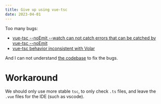 ```yaml
---
title: Give up using vue-tsc
date: 2023-04-01
---
```


Too many bugs:

- [vue-tsc --noEmit --watch can not catch errors that can be catched by vue-tsc --noEmit](https://github.com/vuejs/language-tools/issues/2543)
- [vue-tsc behavior inconsistent with Volar](https://github.com/vuejs/language-tools/issues/2360)

And I can not understand [the codebase](https://github.com/vuejs/language-tools/tree/master/packages/vue-tsc) to fix the bugs.

# Workaround

We should only use more stable `tsc`, to only check `.ts` files,
and leave the `.vue` files for the IDE (such as vscode).
